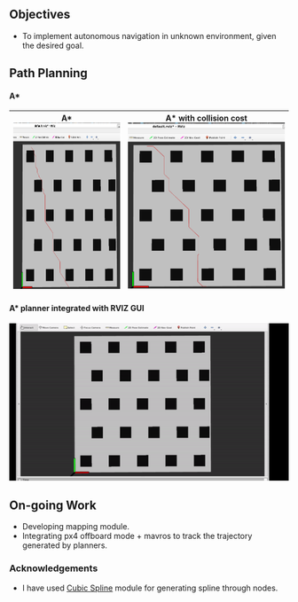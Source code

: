 
## Objectives
* To implement autonomous navigation in unknown environment, given the desired goal.

## Path Planning
#### A* 
A* <img src="results/astar.png" height="300" width="300"> | A* with collision cost <img src="results/astarwithcollisioncost.png" height="300" width="300">
-------------------|---------------------



#### A* planner integrated with RVIZ GUI
![](https://github.com/Ayush1285/quadrotor_navigation/blob/main/results/astar_rviz.gif)


## On-going Work
* Developing mapping module.
* Integrating px4 offboard mode + mavros to track the trajectory generated by planners.


### Acknowledgements
* I have used [Cubic Spline](https://github.com/AtsushiSakai/PythonRobotics/tree/master/PathPlanning/CubicSpline) module for generating spline through nodes.

